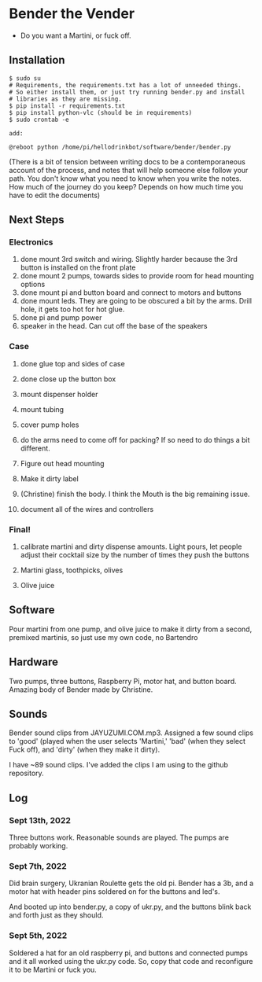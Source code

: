 # Bender the Vender

- Do you want a Martini, or fuck off. 

## Installation

    $ sudo su 
    # Requirements, the requirements.txt has a lot of unneeded things.
    # So either install them, or just try running bender.py and install
    # libraries as they are missing.
    $ pip install -r requirements.txt
    $ pip install python-vlc (should be in requirements)
    $ sudo crontab -e 

    add: 

    @reboot python /home/pi/hellodrinkbot/software/bender/bender.py

(There is a bit of tension between writing docs to be a contemporaneous 
account of the process, and notes that will help someone else follow your
path. You don't know what you need to know when you write the notes. How
much of the journey do you keep? Depends on how much time you have to edit
the documents)

## Next Steps

### Electronics
1. done mount 3rd switch and wiring. Slightly harder because the 3rd button is installed on the front plate
1. done mount 2 pumps, towards sides to provide room for head mounting options
1. done mount pi and button board and connect to motors and buttons
1. done mount leds. They are going to be obscured a bit by the arms. Drill hole, it gets too hot for hot glue.
1. done pi and pump power
1. speaker in the head. Can cut off the base of the speakers

### Case
1. done glue top and sides of case
1. done close up the button box
1. mount dispenser holder 
1. mount tubing
1. cover pump holes

1. do the arms need to come off for packing? If so need to do things a bit different.

1. Figure out head mounting


1. Make it dirty label
1. (Christine) finish the body. I think the Mouth is the big remaining issue. 

1. document all of the wires and controllers

### Final!

1. calibrate martini and dirty dispense amounts. Light pours, let people adjust their cocktail size by the number of times they push the buttons

1. Martini glass, toothpicks, olives
1. Olive juice


## Software

Pour martini from one pump, and olive juice to make it dirty from a second, 
premixed martinis, so just use my own code, no Bartendro

## Hardware

Two pumps, three buttons, Raspberry Pi, motor hat, and button board. Amazing body 
of Bender made by Christine.

## Sounds

Bender sound clips from JAYUZUMI.COM.mp3. Assigned a few sound clips to 'good'
(played when the user selects 'Martini,' 'bad' (when they select Fuck off),
and 'dirty' (when they make it dirty).

I have ~89 sound clips. I've added the clips I am using to the github repository.

## Log

### Sept 13th, 2022

Three buttons work. Reasonable sounds are played. The pumps are probably
working.

### Sept 7th, 2022

Did brain surgery, Ukranian Roulette gets the old pi. Bender has a 3b,
and a motor hat with header pins soldered on for the buttons and led's.

And booted up into bender.py, a copy of ukr.py, and the buttons blink back 
and forth just as they should.

### Sept 5th, 2022

Soldered a hat for an old raspberry pi, and buttons and connected
pumps and it all worked using the ukr.py code. So, copy that code
and reconfigure it to be Martini or fuck you.

